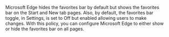 Microsoft Edge hides the favorites bar by default but shows the favorites bar on the Start and New tab pages. Also, by default, the favorites bar toggle, in Settings, is set to Off but enabled allowing users to make changes. With this policy, you can configure Microsoft Edge to either show or hide the favorites bar on all pages.